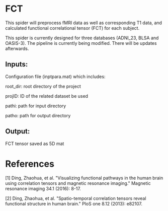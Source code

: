 # FCT

This spider will preprocess fMRI data as well as corresponding T1 data, and calculated functional correlational tensor (FCT) for each subject.

This spider is currently designed for three databases (ADNI_23, BLSA and OASIS-3). The pipeline is currently being modified. There will be updates afterwards.

## Inputs: 

Configuration file (inptpara.mat) which includes: 

root_dir: root directory of the project

projID: ID of the related dataset be used

pathi: path for input directory

patho: path for output directory

## Output:

FCT tensor saved as 5D mat

# References

[1] Ding, Zhaohua, et al. "Visualizing functional pathways in the human brain using correlation tensors and magnetic resonance imaging." Magnetic resonance imaging 34.1 (2016): 8-17.

[2] Ding, Zhaohua, et al. "Spatio-temporal correlation tensors reveal functional structure in human brain." PloS one 8.12 (2013): e82107.
